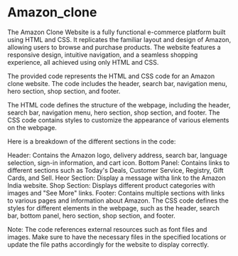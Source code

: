 # Amazon_clone
The Amazon Clone Website is a fully functional e-commerce platform built using HTML and CSS. It replicates the familiar layout and design of Amazon, allowing users to browse and purchase products. The website features a responsive design, intuitive navigation, and a seamless shopping experience, all achieved using only HTML and CSS.

The provided code represents the HTML and CSS code for an Amazon clone website. The code includes the header, search bar, navigation menu, hero section, shop section, and footer.

The HTML code defines the structure of the webpage, including the header, search bar, navigation menu, hero section, shop section, and footer. The CSS code contains styles to customize the appearance of various elements on the webpage.

Here is a breakdown of the different sections in the code:

Header:
  Contains the Amazon logo, delivery address, search bar, language selection, sign-in information, and cart icon.
Bottom Panel:
  Contains links to different sections such as Today's Deals, Customer Service, Registry, Gift Cards, and Sell.
Heor Section:
  Display a message witha link to the Amazon India website.
Shop Section:
  Displays different product categories with images and "See More" links.
Footer:
  Contains multiple sections with links to various pages and information about Amazon.
The CSS code defines the styles for different elements in the webpage, such as the header, search bar, bottom panel, hero section, shop section, and footer.

Note: The code references external resources such as font files and images. Make sure to have the necessary files in the specified locations or update the file paths accordingly for the website to display correctly.
